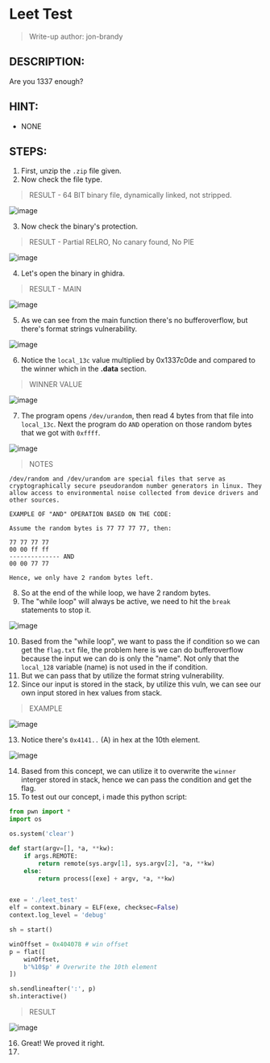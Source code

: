 # Leet Test
> Write-up author: jon-brandy
## DESCRIPTION:
Are you 1337 enough?
## HINT:
- NONE
## STEPS:
1. First, unzip the `.zip` file given.
2. Now check the file type.

> RESULT - 64 BIT binary file, dynamically linked, not stripped.

![image](https://user-images.githubusercontent.com/70703371/210160534-d3b9375c-ea12-4897-9164-e86fa02cec9a.png)


3. Now check the binary's protection.

> RESULT - Partial RELRO, No canary found, No PIE

![image](https://user-images.githubusercontent.com/70703371/210160549-d94c6c8d-ede2-4b32-a57f-0375c4122480.png)


4. Let's open the binary in ghidra.

> RESULT - MAIN

![image](https://user-images.githubusercontent.com/70703371/210160613-fde04826-f2ec-4a81-a432-a08e4c1c27ed.png)


5. As we can see from the main function there's no bufferoverflow, but there's format strings vulnerability.

![image](https://user-images.githubusercontent.com/70703371/210160663-ce69190c-30df-465b-8f2c-03dbc6d6470e.png)


6. Notice the `local_13c` value multiplied by 0x1337c0de and compared to the winner which in the **.data** section.

> WINNER VALUE

![image](https://user-images.githubusercontent.com/70703371/210160678-49f0fc94-7c11-45f5-b274-74eda075b27e.png)


7. The program opens `/dev/urandom`, then read 4 bytes from that file into `local_13c`. Next the program do `AND` operation on those random bytes that we got with `0xffff`.


![image](https://user-images.githubusercontent.com/70703371/211010008-1ffc912d-9ca6-4074-b12a-868e0a9bd9cd.png)



> NOTES

```
/dev/random and /dev/urandom are special files that serve as cryptographically secure pseudorandom number generators in linux. They allow access to environmental noise collected from device drivers and other sources.

EXAMPLE OF "AND" OPERATION BASED ON THE CODE:

Assume the random bytes is 77 77 77 77, then:

77 77 77 77
00 00 ff ff
-------------- AND
00 00 77 77

Hence, we only have 2 random bytes left.
```

8. So at the end of the while loop, we have 2 random bytes.
9. The "while loop" will always be active, we need to hit the `break` statements to stop it.

![image](https://user-images.githubusercontent.com/70703371/211010771-888a07b1-0506-44d7-b000-a815497f7ac9.png)


10. Based from the "while loop", we want to pass the if condition so we can get the `flag.txt` file, the problem here is we can do bufferoverflow because the input we can do is only the "name". Not only that the `local_128` variable (name) is not used in the if condition.
11. But we can pass that by utilize the format string vulnerability.
12. Since our input is stored in the stack, by utilize this vuln, we can see our own input stored in hex values from stack.

> EXAMPLE

![image](https://user-images.githubusercontent.com/70703371/211011990-3db0fb2e-997b-4938-b6ba-7e59d54ddb79.png)


13. Notice there's `0x4141..` (A) in hex at the 10th element.


![image](https://user-images.githubusercontent.com/70703371/211012209-55a92e81-abb0-4f73-a178-43a8b369026b.png)


14. Based from this concept, we can utilize it to overwrite the `winner` interger stored in stack, hence we can pass the condition and get the flag.
15. To test out our concept, i made this python script:

```py
from pwn import *
import os

os.system('clear')

def start(argv=[], *a, **kw):
    if args.REMOTE: 
        return remote(sys.argv[1], sys.argv[2], *a, **kw)
    else: 
        return process([exe] + argv, *a, **kw)


exe = './leet_test'
elf = context.binary = ELF(exe, checksec=False)
context.log_level = 'debug'

sh = start()

winOffset = 0x404078 # win offset
p = flat([
    winOffset,
    b'%10$p' # Overwrite the 10th element
])

sh.sendlineafter(':', p)
sh.interactive()

```

> RESULT

![image](https://user-images.githubusercontent.com/70703371/211013764-621edb34-e17f-46eb-a67f-818b1cce7362.png)




16. Great! We proved it right.
17. 
